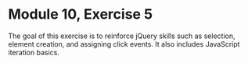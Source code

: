 # Module 10, Exercise 5

The goal of this exercise is to reinforce jQuery skills such as selection, element creation, and assigning click events. It also includes JavaScript iteration basics.
